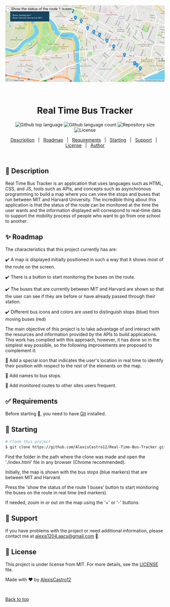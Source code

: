 <div align="center" id="top"> 
  <img src="./Real-Time-Bus-Tracker.png" alt="Real Time Bus Tracker" />

  &#xa0;
</div>

<h1 align="center">Real Time Bus Tracker</h1>

<p align="center">
  <img alt="Github top language" src="https://img.shields.io/github/languages/top/AlexisCastro12/Real-Time-Bus-Tracker?color=56BEB8">

  <img alt="Github language count" src="https://img.shields.io/github/languages/count/AlexisCastro12/Real-Time-Bus-Tracker?color=56BEB8">

  <img alt="Repository size" src="https://img.shields.io/github/repo-size/AlexisCastro12/Real-Time-Bus-Tracker?color=56BEB8">

  <img alt="License" src="https://img.shields.io/github/license/AlexisCastro12/Real-Time-Bus-Tracker?color=56BEB8">
</p>


<p align="center">
  <a href="#dart-description">Description</a> &#xa0; | &#xa0; 
  <a href="#sparkles-roadmap">Roadmap</a> &#xa0; | &#xa0;
  <a href="#white_check_mark-requirements">Requirements</a> &#xa0; | &#xa0;
  <a href="#checkered_flag-starting">Starting</a> &#xa0; | &#xa0;
  <a href="#wrench-support">Support</a> &#xa0; | &#xa0;
  <a href="#memo-license">License</a> &#xa0; | &#xa0;
  <a href="https://github.com/AlexisCastro12" target="_blank">Author</a>
</p>

<br>

## :dart: Description ##

Real Time Bus Tracker is an application that uses languages such as HTML, CSS, and JS, tools such as APIs, and concepts such as asynchronous programming to build a map where you can view the stops and buses that run between MIT and Harvard University. The incredible thing about this application is that the status of the route can be monitored at the time the user wants and the information displayed will correspond to real-time data to support the mobility process of people who want to go from one school to another.

## :sparkles: Roadmap

The characteristics that this project currently has are:

:heavy_check_mark: A map is displayed initially positioned in such a way that it shows most of the route on the screen.

:heavy_check_mark: There is a button to start monitoring the buses on the route.

:heavy_check_mark: The buses that are currently between MIT and Harvard are shown so that the user can see if they are before or have already passed through their station.

:heavy_check_mark: Different bus icons and colors are used to distinguish stops (blue) from moving buses (red)

The main objective of this project is to take advantage of and interact with the resources and information provided by the APIs to build applications. This work has complied with this approach, however, it has done so in the simplest way possible, so the following improvements are proposed to complement it:

:pushpin: Add a special icon that indicates the user's location in real time to identify their position with respect to the rest of the elements on the map.

:pushpin: Add names to bus stops.

:pushpin: Add monitored routes to other sites users frequent.

## :white_check_mark: Requirements

Before starting :checkered_flag:, you need to have [Git](https://git-scm.com) installed.

## :checkered_flag: Starting

```bash
# Clone this project
$ git clone https://github.com/AlexisCastro12/Real-Time-Bus-Tracker.git

```

Find the folder in the path where the clone was made and open the './index.html' file in any browser (Chrome recommended).

Initially, the map is shown with the bus stops (blue markers) that are between MIT and Harvard.

Press the 'show the status of the route 1 buses' button to start monitoring the buses on the route in real time (red markers).

If needed, zoom in or out on the map using the '+' or '-' buttons.

<!--This section is complete-->
## :wrench: Support ##

If you have problems with the project or need additional information, please contact me at <alexis1204.aacs@gmail.com> :e-mail:.

## :memo: License ##

This project is under license from MIT. For more details, see the [LICENSE](LICENSE) file.


Made with :heart: by <a href="https://github.com/AlexisCastro12" target="_blank">AlexisCastro12</a>

&#xa0;

<a href="#top">Back to top</a>
